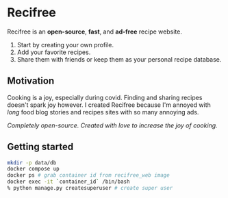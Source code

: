 # Recifree

Recifree is an **open-source**, **fast**, and **ad-free** recipe website.

1. Start by creating your own profile. 
1. Add your favorite recipes. 
1. Share them with friends or keep them as your personal recipe database.

## Motivation

Cooking is a joy, especially during covid. Finding and sharing recipes doesn't spark joy however. I 
created Recifree because I'm annoyed with *long* food blog stories and recipes sites with
so many annoying ads.

*Completely open-source. Created with love to increase the joy of cooking.*

## Getting started

```bash
mkdir -p data/db
docker compose up
docker ps # grab container id from recifree_web image
docker exec -it `container_id` /bin/bash
% python manage.py createsuperuser # create super user
```